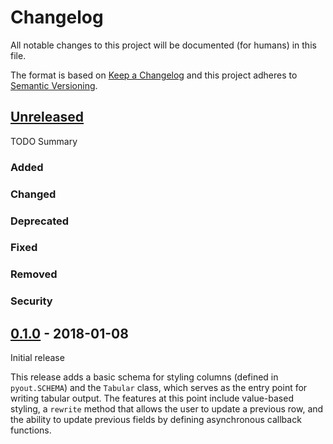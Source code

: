 # Changelog
All notable changes to this project will be documented (for humans) in this file.

The format is based on [Keep a Changelog](http://keepachangelog.com/en/1.0.0/)
and this project adheres to [Semantic Versioning](http://semver.org/spec/v2.0.0.html).

## [Unreleased]

TODO Summary

### Added
### Changed
### Deprecated
### Fixed
### Removed
### Security

## [0.1.0] - 2018-01-08

Initial release

This release adds a basic schema for styling columns (defined in
`pyout.SCHEMA`) and the `Tabular` class, which serves as the entry
point for writing tabular output.  The features at this point include
value-based styling, a `rewrite` method that allows the user to update
a previous row, and the ability to update previous fields by defining
asynchronous callback functions.


[Unreleased]: https://github.com/pyout/pyout/compare/v0.1.0...HEAD
[0.1.0]: https://github.com/pyout/pyout/commits/v0.1.0
